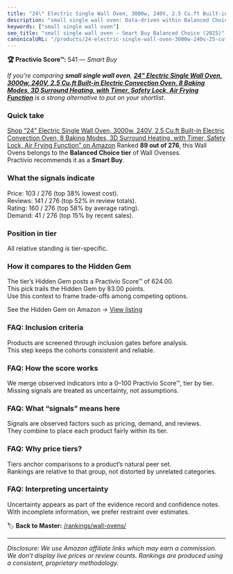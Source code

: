 ```yaml
---
title: "24\" Electric Single Wall Oven, 3000w, 240V, 2.5 Cu.ft Built-in Electric Convection Oven, 8 Baking Modes, 3D Surround Heating, with Timer, Safety Lock, Air Frying Function"
description: "small single wall oven: Data-driven within Balanced Choice ranking using the Practivio Score™. Positioned by quality, value, demand, findability, momentum."
keywords: ["small single wall oven"]
seo_title: "small single wall oven — Smart Buy Balanced Choice (2025)"
canonicalURL: "/products/24-electric-single-wall-oven-3000w-240v-25-cuft-built-in-electric-convection-oven-8-baking-modes-3d-surround-heating-with-timer-safety-lock-air-frying-function-B0DMVXJFVJ/"
---
```


**🏆 Practivio Score™:** 541 — _Smart Buy_


*If you're comparing **small single wall oven**, **[24" Electric Single Wall Oven, 3000w, 240V, 2.5 Cu.ft Built-in Electric Convection Oven, 8 Baking Modes, 3D Surround Heating, with Timer, Safety Lock, Air Frying Function](https://www.amazon.com/dp/B0DMVXJFVJ?tag=practivio-20)** is a strong alternative to put on your shortlist.*
### Quick take
[Shop “24" Electric Single Wall Oven, 3000w, 240V, 2.5 Cu.ft Built-in Electric Convection Oven, 8 Baking Modes, 3D Surround Heating, with Timer, Safety Lock, Air Frying Function” on Amazon](https://www.amazon.com/dp/B0DMVXJFVJ?tag=practivio-20)
Ranked **89 out of 276**, this Wall Ovens belongs to the **Balanced Choice tier** of Wall Ovenses.  
Practivio recommends it as a **Smart Buy**.

### What the signals indicate
Price: 103 / 276 (top 38% lowest cost).  
Reviews: 141 / 276 (top 52% in review totals).  
Rating: 160 / 276 (top 58% by average rating).  
Demand: 41 / 276 (top 15% by recent sales).

### Position in tier
All relative standing is tier-specific.

### How it compares to the Hidden Gem
The tier’s Hidden Gem posts a Practivio Score™ of 624.00.  
This pick trails the Hidden Gem by 83.00 points.  
Use this context to frame trade-offs among competing options.  

See the Hidden Gem on Amazon → [View listing](https://www.amazon.com/dp/B0DGJZT9QN?tag=practivio-20)

### FAQ: Inclusion criteria
Products are screened through inclusion gates before analysis.  
This step keeps the cohorts consistent and reliable.

### FAQ: How the score works
We merge observed indicators into a 0–100 Practivio Score™, tier by tier.  
Missing signals are treated as uncertainty, not assumptions.

### FAQ: What “signals” means here
Signals are observed factors such as pricing, demand, and reviews.  
They combine to place each product fairly within its tier.

### FAQ: Why price tiers?
Tiers anchor comparisons to a product’s natural peer set.  
Rankings are relative to that group, not distorted by unrelated categories.

### FAQ: Interpreting uncertainty
Uncertainty appears as part of the evidence record and confidence notes.  
With incomplete information, we prefer restraint over estimates.


🏷️ **Back to Master:** [/rankings/wall-ovens/](/rankings/wall-ovens/)

---
_Disclosure: We use Amazon affiliate links which may earn a commission. We don’t display live prices or review counts. Rankings are produced using a consistent, proprietary methodology._
